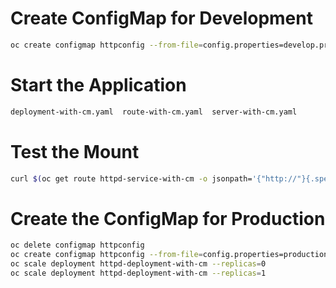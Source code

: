 # Create ConfigMap for Development
```bash
oc create configmap httpconfig --from-file=config.properties=develop.properties
```
# Start the Application
```bash
deployment-with-cm.yaml  route-with-cm.yaml  server-with-cm.yaml
```

# Test the Mount
```bash
curl $(oc get route httpd-service-with-cm -o jsonpath='{"http://"}{.spec.host}{"\n"}')/config.properties
```

# Create the ConfigMap for Production
```bash
oc delete configmap httpconfig
oc create configmap httpconfig --from-file=config.properties=production.properties
oc scale deployment httpd-deployment-with-cm --replicas=0
oc scale deployment httpd-deployment-with-cm --replicas=1
```